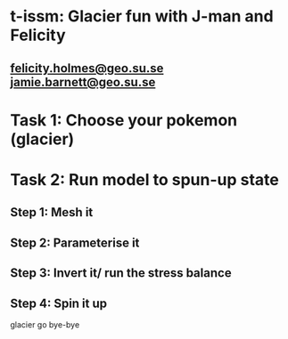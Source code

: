# t-issm: Glacier fun with J-man and Felicity 
## felicity.holmes@geo.su.se  jamie.barnett@geo.su.se

# Task 1: Choose your pokemon (glacier)

# Task 2: Run model to spun-up state 
## Step 1: Mesh it

## Step 2: Parameterise it

## Step 3: Invert it/ run the stress balance

## Step 4: Spin it up








glacier go bye-bye 
